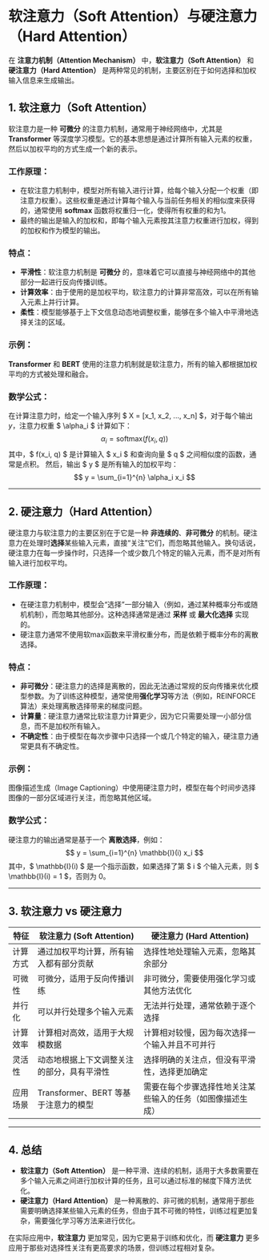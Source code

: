 # 软注意力（Soft Attention）与硬注意力（Hard Attention）

在 **注意力机制（Attention Mechanism）** 中，**软注意力（Soft Attention）** 和 **硬注意力（Hard Attention）** 是两种常见的机制，主要区别在于如何选择和加权输入信息来生成输出。

## 1. 软注意力（Soft Attention）

软注意力是一种 **可微分** 的注意力机制，通常用于神经网络中，尤其是 **Transformer** 等深度学习模型。它的基本思想是通过计算所有输入元素的权重，然后以加权平均的方式生成一个新的表示。

### 工作原理：
- 在软注意力机制中，模型对所有输入进行计算，给每个输入分配一个权重（即注意力权重）。这些权重是通过计算每个输入与当前任务相关的相似度来获得的，通常使用 **softmax** 函数将权重归一化，使得所有权重的和为1。
- 最终的输出是输入的加权和，即每个输入元素按其注意力权重进行加权，得到的加权和作为模型的输出。

### 特点：
- **平滑性**：软注意力机制是 **可微分** 的，意味着它可以直接与神经网络中的其他部分一起进行反向传播训练。
- **计算效率**：由于使用的是加权平均，软注意力的计算非常高效，可以在所有输入元素上并行计算。
- **柔性**：模型能够基于上下文信息动态地调整权重，能够在多个输入中平滑地选择关注的区域。

### 示例：
**Transformer** 和 **BERT** 使用的注意力机制就是软注意力，所有的输入都根据加权平均的方式被处理和融合。

### 数学公式：
在计算注意力时，给定一个输入序列 $  X = [x_1, x_2, ..., x_n] $，对于每个输出 $y$，注意力权重 $ \alpha_i $ 计算如下：
$$
\alpha_i = \text{softmax}(f(x_i, q))
$$
其中，$ f(x_i, q) $ 是计算输入 $ x_i $ 和查询向量 $ q $ 之间相似度的函数，通常是点积。
然后，输出 $ y $ 是所有输入的加权平均：
$$
y = \sum_{i=1}^{n} \alpha_i x_i
$$

---

## 2. 硬注意力（Hard Attention）

硬注意力与软注意力的主要区别在于它是一种 **非连续的**、**非可微分** 的机制。硬注意力在处理时**选择**某些输入元素，直接“关注”它们，而忽略其他输入。换句话说，硬注意力在每一步操作时，只选择一个或少数几个特定的输入元素，而不是对所有输入进行加权平均。

### 工作原理：
- 在硬注意力机制中，模型会“选择”一部分输入（例如，通过某种概率分布或随机机制），而忽略其他部分。这种选择通常是通过 **采样** 或 **最大化选择** 实现的。
- 硬注意力通常不使用软max函数来平滑权重分布，而是依赖于概率分布的离散选择。

### 特点：
- **非可微分**：硬注意力的选择是离散的，因此无法通过常规的反向传播来优化模型参数。为了训练这种模型，通常使用**强化学习**等方法（例如，REINFORCE算法）来处理离散选择带来的梯度问题。
- **计算量**：硬注意力通常比软注意力计算更少，因为它只需要处理一小部分信息，而不是加权所有输入。
- **不确定性**：由于模型在每次步骤中只选择一个或几个特定的输入，硬注意力通常更具有不确定性。

### 示例：
图像描述生成（Image Captioning）中使用硬注意力时，模型在每个时间步选择图像的一部分区域进行关注，而忽略其他区域。

### 数学公式：
硬注意力的输出通常是基于一个 **离散选择**，例如：
$$
y = \sum_{i=1}^{n} \mathbb{I}(i) x_i
$$
其中，$ \mathbb{I}(i) $ 是一个指示函数，如果选择了第 $ i $ 个输入元素，则 $ \mathbb{I}(i) = 1 $，否则为 0。

---

## 3. 软注意力 vs 硬注意力

| 特征         | 软注意力 (Soft Attention)                           | 硬注意力 (Hard Attention)                         |
| ------------ | --------------------------------------------------- | ------------------------------------------------ |
| 计算方式     | 通过加权平均计算，所有输入都有部分贡献            | 选择性地处理输入元素，忽略其余部分                |
| 可微性       | 可微分，适用于反向传播训练                         | 非可微分，需要使用强化学习或其他方法优化          |
| 并行化       | 可以并行处理多个输入元素                           | 无法并行处理，通常依赖于逐个选择                  |
| 计算效率     | 计算相对高效，适用于大规模数据                     | 计算相对较慢，因为每次选择一个输入并且不可并行   |
| 灵活性       | 动态地根据上下文调整关注的部分，具有平滑性          | 选择明确的关注点，但没有平滑性，选择更加确定      |
| 应用场景     | Transformer、BERT 等基于注意力的模型                | 需要在每个步骤选择性地关注某些输入的任务（如图像描述生成） |

---

## 4. 总结

- **软注意力（Soft Attention）** 是一种平滑、连续的机制，适用于大多数需要在多个输入元素之间进行加权计算的任务，且可以通过标准的梯度下降方法优化。
- **硬注意力（Hard Attention）** 是一种离散的、非可微的机制，通常用于那些需要明确选择某些输入元素的任务，但由于其不可微的特性，训练过程更加复杂，需要强化学习等方法来进行优化。

在实际应用中，**软注意力** 更加常见，因为它更易于训练和优化，而 **硬注意力** 更多应用于那些对选择性关注有更高要求的场景，但训练过程相对复杂。
